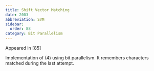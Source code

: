 ```yaml
---
title: Shift Vector Matching
date: 2003
abbreviation: SVM
sidebar:
  order: 88
category: Bit Parallelism
---
```


Appeared in [85]

Implementation of (4) using bit parallelism. It remembers characters matched during the last attempt.
